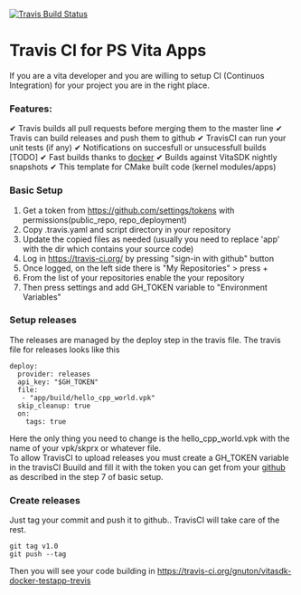 [![Travis Build Status](https://travis-ci.org/gnuton/vitasdk-docker-testapp-trevis.svg?branch=master)](https://travis-ci.org/gnuton/vitasdk-docker-testapp-trevis)

# Travis CI for PS Vita Apps
If you are a vita developer and you are willing to setup CI (Continuos Integration) for your project you are in the right place.

### Features:
  ✔ Travis builds all pull requests before merging them to the master line
  ✔ Travis can build releases and push them to github
  ✔ TravisCI can run your unit tests (if any)
  ✔ Notifications on succesfull or unsucessfull builds [TODO]
  ✔ Fast builds thanks to [docker](https://github.com/gnuton/vitasdk-docker) 
  ✔ Builds against VitaSDK nightly snapshots
  ✔ This template for CMake built code (kernel modules/apps)

### Basic Setup
1. Get a token from https://github.com/settings/tokens with permissions(public_repo, repo_deployment)
2. Copy .travis.yaml and script directory in your repository
3. Update the copied files as needed (usually you need to replace 'app' with the dir which contains your source code)
4. Log in https://travis-ci.org/ by pressing "sign-in with github" button
5. Once logged, on the left side there is "My Repositories" > press +
6. From the list of your repositories enable the your repository
7. Then press settings and add GH_TOKEN variable to "Environment Variables" 

### Setup releases
The releases are managed by the deploy step in the travis file.
The travis file for releases looks like this
```
deploy:
  provider: releases
  api_key: "$GH_TOKEN"
  file: 
   - "app/build/hello_cpp_world.vpk"
  skip_cleanup: true
  on:
    tags: true
```
Here the only thing you need to change is the hello_cpp_world.vpk with the name of your vpk/skprx or whatever file.  
To allow TravisCI to upload releases you must create a GH_TOKEN variable in the travisCI Buuild and fill it with the token you can get from your [github](https://github.com/settings/tokens) as described in the step 7 of basic setup.

### Create releases
Just tag your commit and push it to github.. TravisCI will take care of the rest.
```
git tag v1.0
git push --tag
```
Then you will see your code building in https://travis-ci.org/gnuton/vitasdk-docker-testapp-trevis
